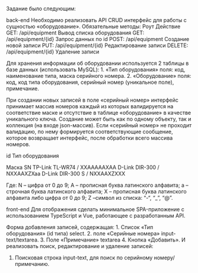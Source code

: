 Задание было следующим:


back-end
Необходимо реализовать API CRUD интерфейс для работы с сущностью «оборудование». Обязательные методы:
Роут 
Действие 
GET: /api/equipment
Вывод списка оборудования 
GET: /api/equipment/{id}
Запрос данных по id
POST: /api/equipment
Создание новой записи
PUT: /api/equipment/{id}
Редактирование записи 
DELETE: /api/equipment/{id}
Удаление записи 

Для хранения информации об оборудовании используется 2 таблицы в базе данных (использовать MySQL):
    1. «Тип оборудования» поля: код, наименование типа, маска серийного номера.
    2. «Оборудование» поля:  код, код типа оборудования, серийный номер (уникальное поле), примечание.

При создании новых записей в поле «серийный номер» интерфейс принимает массив номеров каждый из которых  валидируется на соответствие маске и отсутствие в таблице «оборудование» в качестве уникального ключа. Создание может быть как по одному объекту, так и коллекция (на входе json-массив).
Если «серийный номер» не проходит валидацию, по нему формируется соответствующие сообщение, которое возвращает интерфейс, после обработки всего массива номеров.   

id
Тип оборудования

Маска SN
TP-Link TL-WR74 / XXAAAAAXAA
D-Link DIR-300 / NXXAAXZXaa
D-Link DIR-300 S / NXXAAXZXXX

Где: 
N – цифра от 0 до 9;
A – прописная буква латинского алфавита;
a – строчная буква латинского алфавита;
X – прописная буква латинского алфавита либо цифра от 0 до 9;
Z –символ из списка: “-“, “_”, “@”.


front-end
Для отображения сделать минимальное SPA-приложение с использованием TypeScript и Vue, работающее с разработанным API. 

Форма добавления записей, содержащая:
    1. Список «Тип оборудования» (id типа) select.
    2. поле «Серийные номера» input-text/textarea.
    3. Поле «Примечание» textarea
    4. Кнопка «Добавить».
И реализовать поиск, редактирование и удаление записей:
   1. Поисковая строка input-text, для поиск по серийному номеру/примечанию.
